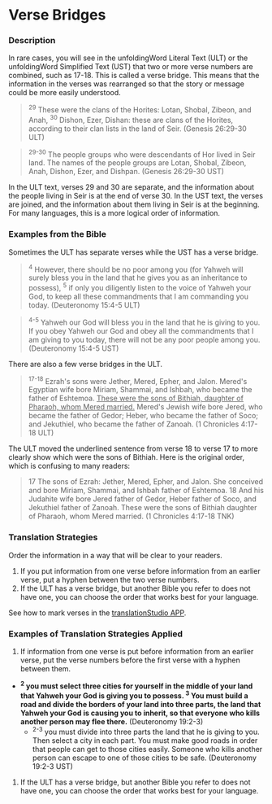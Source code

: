 # Verse Bridges #


### Description

In rare cases, you will see in the unfoldingWord Literal Text (ULT) or the unfoldingWord Simplified Text (UST) that two or more verse numbers are combined, such as 17-18. This is called a verse bridge. This means that the information in the verses was rearranged so that the story or message could be more easily understood.

><sup>29</sup> These were the clans of the Horites: Lotan, Shobal, Zibeon, and Anah, <sup>30</sup> Dishon, Ezer, Dishan: these are clans of the Horites, according to their clan lists in the land of Seir.  (Genesis 26:29-30 ULT)

<blockquote><sup>29-30</sup> The people groups who were descendants of Hor lived in Seir land. The names of the people groups are Lotan, Shobal, Zibeon, Anah, Dishon, Ezer, and Dishpan.  (Genesis 26:29-30 UST)</blockquote>

In the ULT text, verses 29 and 30 are separate, and the information about the people living in Seir is at the end of verse 30. In the UST text, the verses are joined, and the information about them living in Seir is at the beginning. For many languages, this is a more logical order of information.

### Examples from the Bible

Sometimes the ULT has separate verses while the UST has a verse bridge.

><sup>4</sup> However, there should be no poor among you (for Yahweh will surely bless you in the land that he gives you as an inheritance to possess), <sup>5</sup> if only you diligently listen to the voice of Yahweh your God, to keep all these commandments that I am commanding you today.  (Deuteronomy 15:4-5 ULT)

<blockquote><sup>4-5</sup> Yahweh our God will bless you in the land that he is giving to you. If you obey Yahweh our God and obey all the commandments that I am giving to you today, there will not be any poor people among you. (Deuteronomy 15:4-5 UST)</blockquote>

There are also a few verse bridges in the ULT.

><sup>17-18</sup> Ezrah's sons were Jether, Mered, Epher, and Jalon. Mered's Egyptian wife bore Miriam, Shammai, and Ishbah, who became the father of Eshtemoa. <u>These were the sons of Bithiah, daughter of Pharaoh, whom Mered married.</u> Mered's Jewish wife bore Jered, who became the father of Gedor; Heber, who became the father of Soco; and Jekuthiel, who became the father of Zanoah.  (1 Chronicles 4:17-18 ULT)

The ULT moved the underlined sentence from verse 18 to verse 17 to more clearly show which were the sons of Bithiah.
Here is the original order, which is confusing to many readers:
>17 The sons of Ezrah: Jether, Mered, Epher, and Jalon. She conceived and bore Miriam, Shammai, and Ishbah father of Eshtemoa. 18 And his Judahite wife bore Jered father of Gedor, Heber father of Soco, and Jekuthiel father of Zanoah. These were the sons of Bithiah daughter of Pharaoh, whom Mered married. (1 Chronicles 4:17-18 TNK)

### Translation Strategies

Order the information in a way that will be clear to your readers.

1. If you put information from one verse before information from an earlier verse, put a hyphen between the two verse numbers.
1. If the ULT has a verse bridge, but another Bible you refer to does not have one, you can choose the order that works best for your language.

See how to mark verses in the [translationStudio APP](http://help.door43.org/en/knowledgebase/13-translationstudio-android/docs/24-marking-verses-in-translationstudio).

### Examples of Translation Strategies Applied

1. If information from one verse is put before information from an earlier verse, put the verse numbers before the first verse with a hyphen between them.

  * **<sup>2</sup> you must select three cities for yourself in the middle of your land that Yahweh your God is giving you to possess. <sup>3</sup> You must build a road and divide the borders of your land into three parts, the land that Yahweh your God is causing you to inherit, so that everyone who kills another person may flee there.** (Deuteronomy 19:2-3)
      * <sup>2-3</sup> you must divide into three parts the land that he is giving to you. Then select a city in each part. You must make good roads in order that people can get to those cities easily. Someone who kills another person can escape to one of those cities to be safe. (Deuteronomy 19:2-3 UST)

1. If the ULT has a verse bridge, but another Bible you refer to does not have one, you can choose the order that works best for your language.

